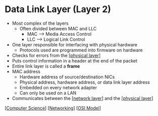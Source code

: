 # Data Link Layer (Layer 2)

- Most complex of the layers
  - Often divided between MAC and LLC
    - MAC --> Media Access Control
    - LLC --> Logical Link Control
- One layer responsible for interfacing with physical hardware
  - Protocols used are programmed into firmware on hardware
- Checks for errors from the [[physical layer]]
- Puts control information in a header at the end of the packet
- Entire link layer is called a **frame**
- MAC address
  - Hardware address of source/destination NICs
  - Physical address, hardware address, or data link layer address
  - Embedded on every network adapter
  - Can only be used on a LAN
- Communicates between the [[network layer]] and the [[physical layer]]

[[Computer Science]] [[Networking]] [[OSI Model]]

[//begin]: # "Autogenerated link references for markdown compatibility"
[physical layer]: physical-layer "Physical Layer (Layer 1)"
[network layer]: network-layer "Network Layer (Layer 3)"
[Computer Science]: computer-science "Computer Science"
[Networking]: networking "Networking"
[OSI Model]: osi-model "OSI Model"
[//end]: # "Autogenerated link references"
